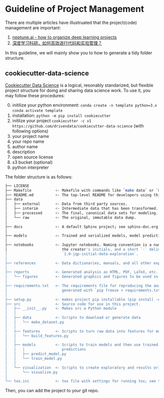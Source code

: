 # Guideline of Project Management

There are multiple articles have illustruated that the project(code) management are important:
1. [neptune.ai - how to organize deep learning projects](https://neptune.ai/blog/how-to-organize-deep-learning-projects-best-practices)
2. [深度学习科研，如何高效进行代码和实验管理？](https://www.zhihu.com/question/269707221/answer/350542551)

In this guideline, we will mainly show you to how to generate a tidy folder structure.

## cookiecutter-data-science

[Cookiecutter Data Science](https://github.com/drivendata/cookiecutter-data-science) is a logical, resonably standarized, but flexible project structure for doing and sharing data science work. To use it, you may follow these procedures:

0. initilize your python environment: `conda create -n template python=3.x` `conda activate template`
1. installation: `python -m pip install cookiecutter`
2. initlize your project `cookiecutter -c v1 https://github.com/drivendata/cookiecutter-data-science` (with following options)
  1. your project name
  2. your repo name
  3. author name
  4. description
  5. open source license
  5. s3 bucket (optional)
  6. python interpreter

The folder structure is as follows:

```bash
├── LICENSE
├── Makefile           <- Makefile with commands like `make data` or `make train`
├── README.md          <- The top-level README for developers using this project.
├── data
│   ├── external       <- Data from third party sources.
│   ├── interim        <- Intermediate data that has been transformed.
│   ├── processed      <- The final, canonical data sets for modeling.
│   └── raw            <- The original, immutable data dump.
│
├── docs               <- A default Sphinx project; see sphinx-doc.org for details
│
├── models             <- Trained and serialized models, model predictions, or model summaries
│
├── notebooks          <- Jupyter notebooks. Naming convention is a number (for ordering),
│                         the creator's initials, and a short `-` delimited description, e.g.
│                         `1.0-jqp-initial-data-exploration`.
│
├── references         <- Data dictionaries, manuals, and all other explanatory materials.
│
├── reports            <- Generated analysis as HTML, PDF, LaTeX, etc.
│   └── figures        <- Generated graphics and figures to be used in reporting
│
├── requirements.txt   <- The requirements file for reproducing the analysis environment, e.g.
│                         generated with `pip freeze > requirements.txt`
│
├── setup.py           <- makes project pip installable (pip install -e .) so src can be imported
├── src                <- Source code for use in this project.
│   ├── __init__.py    <- Makes src a Python module
│   │
│   ├── data           <- Scripts to download or generate data
│   │   └── make_dataset.py
│   │
│   ├── features       <- Scripts to turn raw data into features for modeling
│   │   └── build_features.py
│   │
│   ├── models         <- Scripts to train models and then use trained models to make
│   │   │                 predictions
│   │   ├── predict_model.py
│   │   └── train_model.py
│   │
│   └── visualization  <- Scripts to create exploratory and results oriented visualizations
│       └── visualize.py
│
└── tox.ini            <- tox file with settings for running tox; see tox.readthedocs.io
```


Then, you can add the project to your git repo.
